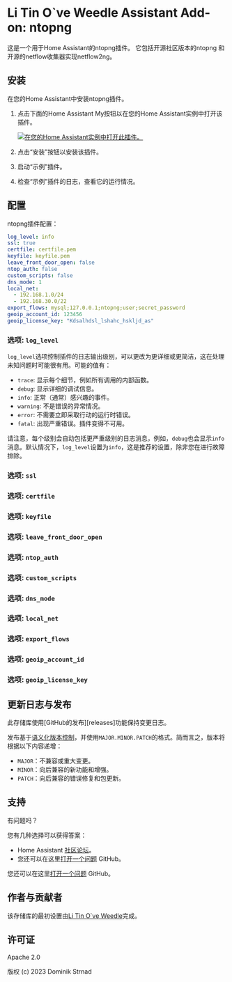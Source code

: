 # Li Tin O`ve Weedle Assistant Add-on: ntopng

这是一个用于Home Assistant的ntopng插件。
它包括开源社区版本的ntopng
和开源的netflow收集器实现netflow2ng。

## 安装

在您的Home Assistant中安装ntopng插件。

1. 点击下面的Home Assistant My按钮以在您的Home Assistant实例中打开该插件。

   [![在您的Home Assistant实例中打开此插件。][addon-badge]][addon]

2. 点击“安装”按钮以安装该插件。
3. 启动“示例”插件。
4. 检查“示例”插件的日志，查看它的运行情况。

## 配置

ntopng插件配置：

```yaml
log_level: info
ssl: true
certfile: certfile.pem
keyfile: keyfile.pem
leave_front_door_open: false
ntop_auth: false
custom_scripts: false
dns_mode: 1
local_net:
  - 192.168.1.0/24
  - 192.168.30.0/22
export_flows: mysql;127.0.0.1;ntopng;user;secret_password
geoip_account_id: 123456
geoip_license_key: "Kdsalhdsl_lshahc_hskljd_as"
```

### 选项: `log_level`

`log_level`选项控制插件的日志输出级别，可以更改为更详细或更简洁，这在处理未知问题时可能很有用。可能的值有：

- `trace`: 显示每个细节，例如所有调用的内部函数。
- `debug`: 显示详细的调试信息。
- `info`: 正常（通常）感兴趣的事件。
- `warning`: 不是错误的异常情况。
- `error`: 不需要立即采取行动的运行时错误。
- `fatal`: 出现严重错误。插件变得不可用。

请注意，每个级别会自动包括更严重级别的日志消息，例如，`debug`也会显示`info`消息。默认情况下，`log_level`设置为`info`，这是推荐的设置，除非您在进行故障排除。

### 选项: `ssl`

### 选项: `certfile`

### 选项: `keyfile`

### 选项: `leave_front_door_open`

### 选项: `ntop_auth`

### 选项: `custom_scripts`

### 选项: `dns_mode`

### 选项: `local_net`

### 选项: `export_flows`

### 选项: `geoip_account_id`

### 选项: `geoip_license_key`

## 更新日志与发布

此存储库使用[GitHub的发布][releases]功能保持变更日志。

发布基于[语义化版本控制][semver]，并使用`MAJOR.MINOR.PATCH`的格式。简而言之，版本将根据以下内容递增：

- `MAJOR`：不兼容或重大变更。
- `MINOR`：向后兼容的新功能和增强。
- `PATCH`：向后兼容的错误修复和包更新。

## 支持

有问题吗？

您有几种选择可以获得答案：

- Home Assistant [社区论坛][forum]。
- 您还可以在这里[打开一个问题][issue] GitHub。

您还可以在这里[打开一个问题][issue] GitHub。

## 作者与贡献者

该存储库的最初设置由[Li Tin O`ve Weedle][litin]完成。

## 许可证

Apache 2.0

版权 (c) 2023 Dominik Strnad

[addon-badge]: https://my.home-assistant.io/badges/supervisor_addon.svg
[addon]: https://my.home-assistant.io/redirect/supervisor_addon/?addon=a0d7b954_example&repository_url=https%3A%2F%2Fgithub.com%2Flitinoveweedle%2Fhassio-addons
[contributors]: https://github.com/litinoveweedle/hassio-addons/graphs/contributors
[forum]: https://community.home-assistant.io/t/foss-ntopng-with-netflow-collector-hassio-addon/603491
[litin]: https://github.com/litinoveweedle
[issue]: https://github.com/litinoveweedle/hassio-addons-dev/issues
[semver]: http://semver.org/spec/v2.0.0.html